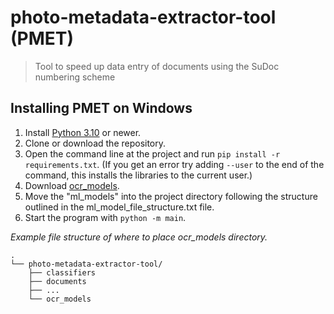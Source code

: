 # photo-metadata-extractor-tool (PMET)
> Tool to speed up data entry of documents using the SuDoc numbering scheme

## Installing PMET on Windows

1. Install [Python 3.10](https://www.python.org/downloads/) or newer.
2. Clone or download the repository.
3. Open the command line at the project and run `pip install -r requirements.txt`. (If you get an error try adding
`--user` to the end of the command, this installs the libraries to the current user.)
4. Download [ocr_models](https://drive.google.com/drive/folders/1tK0Ib3HjTdTPSaxudCNzJOWrYOmFfigx?usp=drive_link).
5. Move the "ml_models" into the project directory following the structure outlined in the ml_model_file_structure.txt file.
6. Start the program with `python -m main`.

*Example file structure of where to place ocr_models directory.*

```
.
└── photo-metadata-extractor-tool/
    ├── classifiers
    ├── documents
    ├── ...
    └── ocr_models
```


